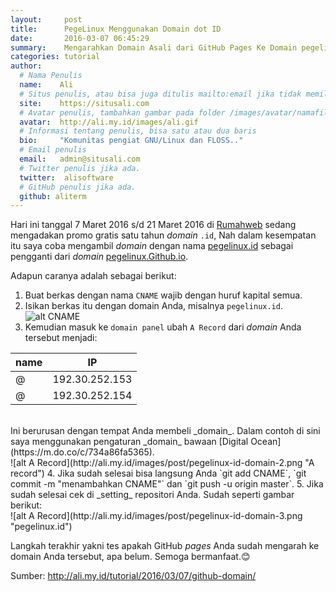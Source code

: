 ```yaml
---
layout:     post
title:      PegeLinux Menggunakan Domain dot ID
date:       2016-03-07 06:45:29
summary:    Mengarahkan Domain Asali dari GitHub Pages Ke Domain pegelinux.id
categories: tutorial
author:
  # Nama Penulis
  name:    Ali
  # Situs penulis, atau bisa juga ditulis mailto:email jika tidak memiliki situs
  site:    https://situsali.com
  # Avatar penulis, tambahkan gambar pada folder /images/avatar/namafile.jpg 
  avatar:  http://ali.my.id/images/ali.gif
  # Informasi tentang penulis, bisa satu atau dua baris
  bio:     "Komunitas pengiat GNU/Linux dan FLOSS.."
  # Email penulis
  email:   admin@situsali.com
  # Twitter penulis jika ada.
  twitter:  alisoftware
  # GitHub penulis jika ada.
  github: aliterm
---
```


Hari ini tanggal 7 Maret 2016 s/d 21 Maret 2016 di [Rumahweb](http://gratis.rumahweb.co.id/) sedang mengadakan promo gratis satu tahun _domain_ `.id`, Nah dalam kesempatan itu saya coba mengambil _domain_ dengan nama [pegelinux.id](http://pegelinux.id) sebagai pengganti dari _domain_ [pegelinux.Github.io](http://pegelinux.Github.io).

Adapun caranya adalah sebagai berikut:

1. Buat berkas dengan nama `CNAME` wajib dengan huruf kapital semua.
2. Isikan berkas itu dengan domain Anda, misalnya `pegelinux.id`.<br/>
![alt CNAME](http://ali.my.id/images/post/pegelinux-id-domain-1.png "CNAME")
3. Kemudian masuk ke `domain panel` ubah `A Record` dari _domain_ Anda tersebut menjadi: 

| name | IP             |
|------|----------------|
| @    | 192.30.252.153 |
| @    | 192.30.252.154 |

<br/>
Ini berurusan dengan tempat Anda membeli _domain_. Dalam contoh di sini saya menggunakan pengaturan _domain_ bawaan [Digital Ocean](https://m.do.co/c/734a86fa5365).<br/>
![alt A Record](http://ali.my.id/images/post/pegelinux-id-domain-2.png "A record")
4. Jika sudah selesai bisa langsung Anda `git add CNAME`, `git commit -m "menambahkan CNAME"` dan `git push -u origin master`.
5. Jika sudah selesai cek di _setting_ repositori Anda. Sudah seperti gambar berikut:<br/>
![alt A Record](http://ali.my.id/images/post/pegelinux-id-domain-3.png "pegelinux.id")

Langkah terakhir yakni tes apakah GitHub _pages_ Anda sudah mengarah ke domain Anda tersebut, apa belum. Semoga bermanfaat.😊

Sumber: http://ali.my.id/tutorial/2016/03/07/github-domain/